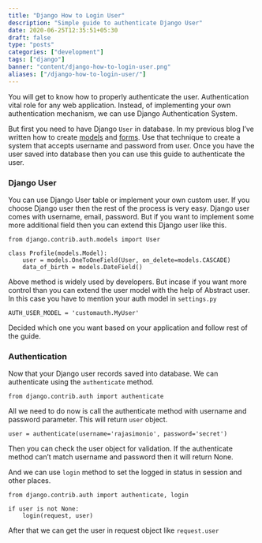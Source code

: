 ```yaml
---
title: "Django How to Login User"
description: "Simple guide to authenticate Django User"
date: 2020-06-25T12:35:51+05:30
draft: false
type: "posts"
categories: ["development"]
tags: ["django"]
banner: "content/django-how-to-login-user.png"
aliases: ["/django-how-to-login-user/"]
---
```

You will get to know how to properly authenticate the user. Authentication vital role for any web application. Instead, of implementing your own authentication mechanism, we can use Django Authentication System.

But first you need to have Django `User` in database. In my previous blog I’ve written how to create [models](/django-models-simple-tutorial/) and [forms](/django-form-simple-guide/). Use that technique to create a system that accepts username and password from user. Once you have the user saved into database then you can use this guide to authenticate the user.

### Django User
You can use Django User table or implement your own custom user. If you choose Django user then the rest of the process is very easy. Django user comes with username, email, password. But if you want to implement some more additional field then you can extend this Django user like this.

```
from django.contrib.auth.models import User

class Profile(models.Model):
    user = models.OneToOneField(User, on_delete=models.CASCADE)
    data_of_birth = models.DateField()
```

Above method is widely used by developers. But incase if you want more control than you can extend the user model with the help of Abstract user. In this case you have to mention your auth model in `settings.py`

```
AUTH_USER_MODEL = 'customauth.MyUser'
```

Decided which one you want based on your application and follow rest of the guide.

### Authentication
Now that your Django user records saved into database. We can authenticate using the `authenticate` method.
```
from django.contrib.auth import authenticate
```

All we need to do now is call the authenticate method with username and password parameter. This will return `user` object.

```
user = authenticate(username='rajasimonio', password='secret')
```

Then you can check the user object for validation. If the authenticate method can’t match username and password then it will return None.

And we can use `login` method to set the logged in status in session and other places.

```
from django.contrib.auth import authenticate, login

if user is not None:
    login(request, user)
```

After that we can get the user in request object like `request.user`